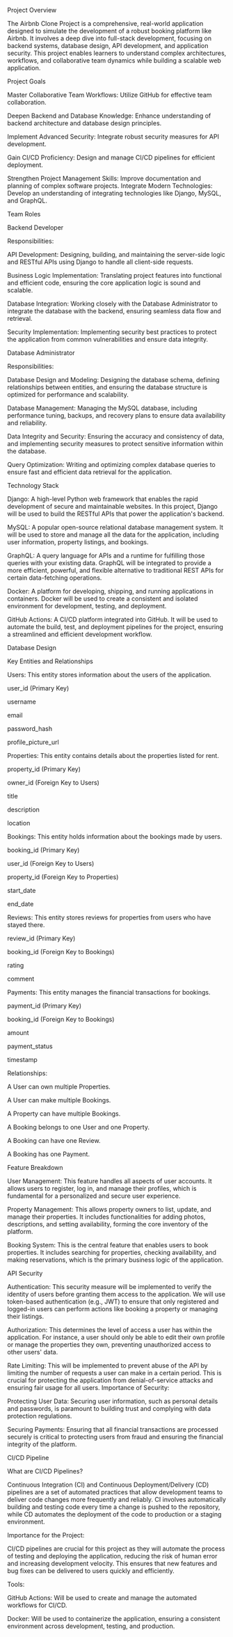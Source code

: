 Project Overview

The Airbnb Clone Project is a comprehensive, real-world application designed to simulate the development of a robust booking platform like Airbnb. It involves a deep dive into full-stack development, focusing on backend systems, database design, API development, and application security. This project enables learners to understand complex architectures, workflows, and collaborative team dynamics while building a scalable web application.

Project Goals

Master Collaborative Team Workflows: Utilize GitHub for effective team collaboration.

Deepen Backend and Database Knowledge: Enhance understanding of backend architecture and database design principles.

Implement Advanced Security: Integrate robust security measures for API development.

Gain CI/CD Proficiency: Design and manage CI/CD pipelines for efficient deployment.

Strengthen Project Management Skills: Improve documentation and planning of complex software projects.
Integrate Modern Technologies: Develop an understanding of integrating technologies like Django, MySQL, and GraphQL.

Team Roles

Backend Developer

Responsibilities:

API Development: Designing, building, and maintaining the server-side logic and RESTful APIs using Django to handle all client-side requests.

Business Logic Implementation: Translating project features into functional and efficient code, ensuring the core application logic is sound and scalable.

Database Integration: Working closely with the Database Administrator to integrate the database with the backend, ensuring seamless data flow and retrieval.

Security Implementation: Implementing security best practices to protect the application from common vulnerabilities and ensure data integrity.

Database Administrator

Responsibilities:

Database Design and Modeling: Designing the database schema, defining relationships between entities, and ensuring the database structure is optimized for performance and scalability.

Database Management: Managing the MySQL database, including performance tuning, backups, and recovery plans to ensure data availability and reliability.

Data Integrity and Security: Ensuring the accuracy and consistency of data, and implementing security measures to protect sensitive information within the database.

Query Optimization: Writing and optimizing complex database queries to ensure fast and efficient data retrieval for the application.

Technology Stack

Django: A high-level Python web framework that enables the rapid development of secure and maintainable websites. In this project, Django will be used to build the RESTful APIs that power the application's backend.

MySQL: A popular open-source relational database management system. It will be used to store and manage all the data for the application, including user information, property listings, and bookings.

GraphQL: A query language for APIs and a runtime for fulfilling those queries with your existing data. GraphQL will be integrated to provide a more efficient, powerful, and flexible alternative to traditional REST APIs for certain data-fetching operations.

Docker: A platform for developing, shipping, and running applications in containers. Docker will be used to create a consistent and isolated environment for development, testing, and deployment.

GitHub Actions: A CI/CD platform integrated into GitHub. It will be used to automate the build, test, and deployment pipelines for the project, ensuring a streamlined and efficient development workflow.

Database Design

Key Entities and Relationships

Users: This entity stores information about the users of the application.

user_id (Primary Key)

username

email

password_hash

profile_picture_url

Properties: This entity contains details about the properties listed for rent.

property_id (Primary Key)

owner_id (Foreign Key to Users)

title

description

location

Bookings: This entity holds information about the bookings made by users.

booking_id (Primary Key)

user_id (Foreign Key to Users)

property_id (Foreign Key to Properties)

start_date

end_date

Reviews: This entity stores reviews for properties from users who have stayed there.

review_id (Primary Key)

booking_id (Foreign Key to Bookings)

rating

comment

Payments: This entity manages the financial transactions for bookings.

payment_id (Primary Key)

booking_id (Foreign Key to Bookings)

amount

payment_status

timestamp

Relationships:

A User can own multiple Properties.

A User can make multiple Bookings.

A Property can have multiple Bookings.

A Booking belongs to one User and one Property.

A Booking can have one Review.

A Booking has one Payment.

Feature Breakdown

User Management: This feature handles all aspects of user accounts. It allows users to register, log in, and manage their profiles, which is fundamental for a personalized and secure user experience.

Property Management: This allows property owners to list, update, and manage their properties. It includes functionalities for adding photos, descriptions, and setting availability, forming the core inventory of the platform.

Booking System: This is the central feature that enables users to book properties. It includes searching for properties, checking availability, and making reservations, which is the primary business logic of the application.

API Security

Authentication: This security measure will be implemented to verify the identity of users before granting them access to the application. We will use token-based authentication (e.g., JWT) to ensure that only registered and logged-in users can perform actions like booking a property or managing their listings.

Authorization: This determines the level of access a user has within the application. For instance, a user should only be able to edit their own profile or manage the properties they own, preventing unauthorized access to other users' data.

Rate Limiting: This will be implemented to prevent abuse of the API by limiting the number of requests a user can make in a certain period. This is crucial for protecting the application from denial-of-service attacks and ensuring fair usage for all users.
Importance of Security:

Protecting User Data: Securing user information, such as personal details and passwords, is paramount to building trust and complying with data protection regulations.

Securing Payments: Ensuring that all financial transactions are processed securely is critical to protecting users from fraud and ensuring the financial integrity of the platform.

CI/CD Pipeline

What are CI/CD Pipelines?

Continuous Integration (CI) and Continuous Deployment/Delivery (CD) pipelines are a set of automated practices that allow development teams to deliver code changes more frequently and reliably. CI involves automatically building and testing code every time a change is pushed to the repository, while CD automates the deployment of the code to production or a staging environment.

Importance for the Project:

CI/CD pipelines are crucial for this project as they will automate the process of testing and deploying the application, reducing the risk of human error and increasing development velocity. This ensures that new features and bug fixes can be delivered to users quickly and efficiently.

Tools:

GitHub Actions: Will be used to create and manage the automated workflows for CI/CD.

Docker: Will be used to containerize the application, ensuring a consistent environment across development, testing, and production.
